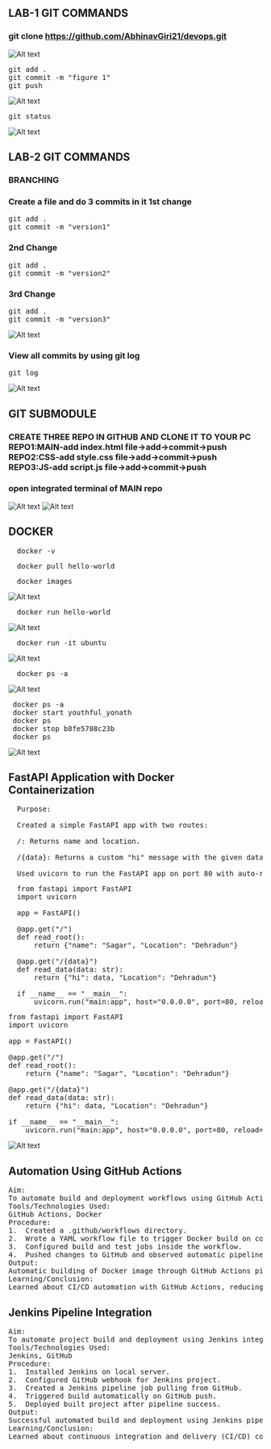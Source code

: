 ## LAB-1 GIT COMMANDS


### git clone https://github.com/AbhinavGiri21/devops.git

![Alt text](https://github.com/AbhinavGiri21/DevOpsLabFSAI-B3/blob/d29f93d81e1349b4356c69ac2f2ba2c24ddffd8b/500110031/image.png)

<pre>
git add . 
git commit -m "figure 1" 
git push 
</pre>

![Alt text](https://github.com/AbhinavGiri21/DevOpsLabFSAI-B3/blob/07eec930d5c786ba4d59ec44ccd7d9f7ea334c53/500110031/Screenshot%202025-04-08%20105125.png)

<pre>
git status
</pre>

![Alt text](https://github.com/AbhinavGiri21/DevOpsLabFSAI-B3/blob/2cd9edc5788a0b8ac8f79c637509abd35d05ff1c/500110031/Screenshot%202025-04-08%20105519.png)

## LAB-2 GIT COMMANDS
### BRANCHING
### Create a file and do 3 commits in it 1st change

<pre>
git add .
git commit -m "version1"
</pre>
### 2nd Change

<pre>
git add .
git commit -m "version2"
</pre>
### 3rd Change

<pre>
git add .
git commit -m "version3"
</pre>

![Alt text](https://github.com/AbhinavGiri21/DevOpsLabFSAI-B3/blob/3fd1d9f9856d8b07e8743ec98435109aa49c3031/500110031/Screenshot%202025-04-08%20110101.png)

### View all commits by using git log

<pre>
git log
</pre>

![Alt text](https://github.com/AbhinavGiri21/DevOpsLabFSAI-B3/blob/72c2390f65dc3864bc08f4b4804bf8a0131471ef/500110031/Screenshot%202025-04-08%20110320.png)

## GIT SUBMODULE

### CREATE THREE REPO IN GITHUB AND CLONE IT TO YOUR PC REPO1:MAIN-add index.html file->add->commit->push REPO2:CSS-add style.css file->add->commit->push REPO3:JS-add script.js file->add->commit->push

### open integrated terminal of MAIN repo

![Alt text](https://github.com/AbhinavGiri21/DevOpsLabFSAI-B3/blob/eb85a436eea1eea1b248ac3390424eca44426e6c/500110031/Screenshot%202025-04-08%20110921.png)
![Alt text](https://github.com/user-attachments/assets/0067e257-108f-474a-bb90-3ee770af88b2)

## DOCKER

<pre>
  docker -v
</pre>
<pre>
  docker pull hello-world
</pre>
<pre>
  docker images
</pre>
![Alt text](https://github.com/AbhinavGiri21/DevOpsLabFSAI-B3/blob/14d85579e47b69497b6bff9b58ac486408f786ac/500110031/Screenshot%20from%202025-04-22%2009-11-14.png)
<pre>
  docker run hello-world
</pre>
![Alt text](https://github.com/AbhinavGiri21/DevOpsLabFSAI-B3/blob/0e64d05d3c8bb0f2928fd450a51b17a009a82bb8/500110031/Screenshot%20from%202025-04-22%2009-16-45.png)
<pre>
  docker run -it ubuntu
</pre>
![Alt text](https://github.com/AbhinavGiri21/DevOpsLabFSAI-B3/blob/9314353ff7570d8e12caff9afd75fa442f06399a/500110031/Screenshot%20from%202025-04-22%2009-18-33.png)

<pre>
  docker ps -a
</pre>
![Alt text](https://github.com/AbhinavGiri21/DevOpsLabFSAI-B3/blob/e2cbd5fe320ec268cbe6e343b99e245c0c6a3bc1/500110031/Screenshot%20from%202025-04-22%2009-22-21.png)

<pre>
 docker ps -a
 docker start youthful_yonath
 docker ps
 docker stop b8fe5708c23b
 docker ps
</pre>
![Alt text](https://github.com/AbhinavGiri21/DevOpsLabFSAI-B3/blob/aafed02e6e5d3885970c41d3516eec9268b74c6a/500110031/Screenshot%20from%202025-04-22%2009-28-28.png)

## FastAPI Application with Docker Containerization

<pre>
  Purpose:

  Created a simple FastAPI app with two routes:

  /: Returns name and location.

  /{data}: Returns a custom "hi" message with the given data and location.

  Used uvicorn to run the FastAPI app on port 80 with auto-reloading enabled.
</pre>

<pre>
  from fastapi import FastAPI
  import uvicorn

  app = FastAPI()

  @app.get("/")
  def read_root():
      return {"name": "Sagar", "Location": "Dehradun"}

  @app.get("/{data}")
  def read_data(data: str):
      return {"hi": data, "Location": "Dehradun"}

  if __name__ == "__main__":
      uvicorn.run("main:app", host="0.0.0.0", port=80, reload=True)
</pre>

<pre>
from fastapi import FastAPI
import uvicorn

app = FastAPI()

@app.get("/")
def read_root():
    return {"name": "Sagar", "Location": "Dehradun"}

@app.get("/{data}")
def read_data(data: str):
    return {"hi": data, "Location": "Dehradun"}

if __name__ == "__main__":
    uvicorn.run("main:app", host="0.0.0.0", port=80, reload=True)
</pre>
![Alt text](https://github.com/AbhinavGiri21/DevOpsLabFSAI-B3/blob/4304b59872970d4dec54a037d659ddee93a551d9/500110031/Screenshot%20from%202025-04-22%2009-46-41.png)

## Automation Using GitHub Actions
<pre>
Aim:
To automate build and deployment workflows using GitHub Actions.
Tools/Technologies Used:
GitHub Actions, Docker
Procedure:
1.	Created a .github/workflows directory.
2.	Wrote a YAML workflow file to trigger Docker build on code push.
3.	Configured build and test jobs inside the workflow.
4.	Pushed changes to GitHub and observed automatic pipeline execution.
Output:
Automatic building of Docker image through GitHub Actions pipeline.
Learning/Conclusion:
Learned about CI/CD automation with GitHub Actions, reducing manual deployment efforts.
</pre>

## Jenkins Pipeline Integration

<pre>
Aim:
To automate project build and deployment using Jenkins integrated with GitHub.
Tools/Technologies Used:
Jenkins, GitHub
Procedure:
1.	Installed Jenkins on local server.
2.	Configured GitHub webhook for Jenkins project.
3.	Created a Jenkins pipeline job pulling from GitHub.
4.	Triggered build automatically on GitHub push.
5.	Deployed built project after pipeline success.
Output:
Successful automated build and deployment using Jenkins pipelines.
Learning/Conclusion:
Learned about continuous integration and delivery (CI/CD) concepts using Jenkins and GitHub together.
</pre>
